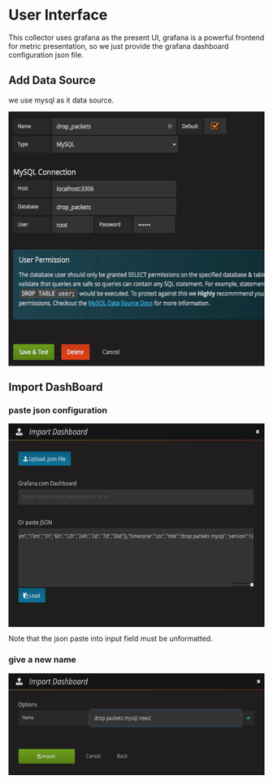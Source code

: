 # User Interface

This collector uses grafana as the present UI, grafana is a powerful frontend for metric presentation, so we just provide the grafana dashboard configuration json file.

## Add Data Source

we use mysql as it data source.

<img src="./datasource.png" width = "600" height = "500" alt="data source" align=center />

## Import DashBoard

### paste json configuration

<img src="./import1.png" width = "600" height = "400" alt="import1" align=center />


Note that the json paste into input field must be unformatted.

### give a new name

<img src="./import2.png" width = "600" height = "200" alt="import2" align=center />

